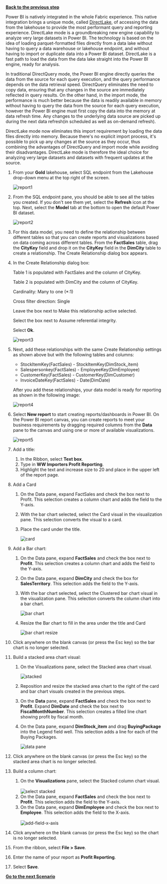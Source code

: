 [**Back to the previous step**](/FromZeroToHero_Parma/Analytics%20-%20How%20To%20Proceed/7_Prepare_Gold_Layer.md)

Power BI is natively integrated in the whole Fabric experience. This native integration brings a unique mode, called [DirectLake](https://learn.microsoft.com/en-us/power-bi/enterprise/directlake-overview), of accessing the data from the lakehouse to provide the most performant query and reporting experience. DirectLake mode is a groundbreaking new engine capability to analyze very large datasets in Power BI. The technology is based on the idea of loading parquet-formatted files directly from a data lake without having to query a data warehouse or lakehouse endpoint, and without having to import or duplicate data into a Power BI dataset. DirectLake is a fast path to load the data from the data lake straight into the Power BI engine, ready for analysis.

In traditional DirectQuery mode, the Power BI engine directly queries the data from the source for each query execution, and the query performance depends on the data retrieval speed. DirectQuery eliminates the need to copy data, ensuring that any changes in the source are immediately reflected in query results. On the other hand, in the import mode, the performance is much better because the data is readily available in memory without having to query the data from the source for each query execution, however the Power BI engine must first copy the data into the memory at data refresh time. Any changes to the underlying data source are picked up during the next data refresh(in scheduled as well as on-demand refresh).

DirectLake mode now eliminates this import requirement by loading the data files directly into memory. Because there's no explicit import process, it's possible to pick up any changes at the source as they occur, thus combining the advantages of DirectQuery and import mode while avoiding their disadvantages. DirectLake mode is therefore the ideal choice for analyzing very large datasets and datasets with frequent updates at the source.

1. From your **Gold** lakehouse, select SQL endpoint from the Lakehouse drop-down menu at the top right of the screen.

    ![report1](../Images/report_1.png)

2. From the SQL endpoint pane, you should be able to see all the tables you created. If you don't see them yet, select the **Refresh** icon at the top. Next, select the **Model** tab at the bottom to open the default Power BI dataset.

    ![report2](../Images/report_2.png)

3. For this data model, you need to define the relationship between different tables so that you can create reports and visualizations based on data coming across different tables. From the **FactSales** table, drag the **CityKey** field and drop it on the **CityKey** field in the **DimCity** table to create a relationship. The Create Relationship dialog box appears.

4. In the Create Relationship dialog box:

    Table 1 is populated with FactSales and the column of CityKey.

    Table 2 is populated with DimCity and the column of CityKey.

    Cardinality: Many to one (*:1)

    Cross filter direction: Single

    Leave the box next to Make this relationship active selected.

    Select the box next to Assume referential integrity.

    Select **Ok**.

    ![report3](../Images/report_3.png)

5. Next, add these relationships with the same Create Relationship settings as shown above but with the following tables and columns:

    - StockItemKey(FactSales) - StockItemKey(DimStock_item)
    - Salespersonkey(FactSales) - EmployeeKey(DimEmployee)
    - CustomerKey(FactSales) - CustomerKey(DimCustomer)
    - InvoiceDateKey(FactSales) - Date(DimDate)

    After you add these relationships, your data model is ready for reporting as shown in the following image:

    ![report4](../Images/report_4.png)

6. Select **New report** to start creating reports/dashboards in Power BI. On the Power BI report canvas, you can create reports to meet your business requirements by dragging required columns from the **Data** pane to the canvas and using one or more of available visualizations.

    ![report5](/FromZeroToHero_Parma/Images/report_5.png)

7. Add a title:

    1. In the Ribbon, select **Text box**.
    2. Type in **WW Importers Profit Reporting**.
    3. Highlight the text and increase size to 20 and place in the upper left of the report page.

8. Add a Card

    1. On the Data pane, expand FactSales and check the box next to Profit. This selection creates a column chart and adds the field to the Y-axis.
    2. With the bar chart selected, select the Card visual in the visualization pane. This selection converts the visual to a card.
    3. Place the card under the title.

        ![card](../Images/card-visualization.png)

9. Add a Bar chart:

    1. On the Data pane, expand **FactSales** and check the box next to **Profit**. This selection creates a column chart and adds the field to the Y-axis.
    2. On the Data pane, expand **DimCity** and check the box for **SalesTerritory**. This selection adds the field to the Y-axis.
    3. With the bar chart selected, select the Clustered bar chart visual in the visualization pane. This selection converts the column chart into a bar chart.

        ![bar chart](../Images/build-visual-bar-chart.png)

    4. Resize the Bar chart to fill in the area under the title and Card

        ![bar chart resize](../Images/resize-bar-chart-under-card.png)

10. Click anywhere on the blank canvas (or press the Esc key) so the bar chart is no longer selected.

11. Build a stacked area chart visual:
    1. On the Visualizations pane, select the Stacked area chart visual.

       ![stacked](../Images/stacked-area-chart.png)

    2. Reposition and resize the stacked area chart to the right of the card and bar chart visuals created in the previous steps.
    3. On the **Data** pane, expand **FactSales** and check the box next to **Profit**. Expand **DimDate** and check the box next to **FiscalMonthNumber**. This selection creates a filled line chart showing profit by fiscal month.
    4. On the Data pane, expand **DimStock_item** and drag **BuyingPackage** into the Legend field well. This selection adds a line for each of the Buying Packages.

       ![data pane](../Images/data-pane-change-chart.png)

12. Click anywhere on the blank canvas (or press the Esc key) so the stacked area chart is no longer selected.

13. Build a column chart:

    1. On the **Visualizations** pane, select the Stacked column chart visual.</br>  
       ![select stacked](../Images/select-stacked-column-chart.png)
    2. On the Data pane, expand **FactSales** and check the box next to **Profit**. This selection adds the field to the Y-axis.
    3. On the Data pane, expand **DimEmployee** and check the box next to **Employee**. This selection adds the field to the X-axis.</br>  
       ![add-field-x-axis](../Images/add-field-x-axis.png)

14. Click anywhere on the blank canvas (or press the Esc key) so the chart is no longer selected.

15. From the ribbon, select **File > Save**.

16. Enter the name of your report as **Profit Reporting**.

17. Select **Save**.

[**Go to the next Scenario**](/FromZeroToHero_Parma/Real%20Time%20-%20ISS%20-%20How%20to%20proceed/1_ISS_Real_Time_Scenario.md)
